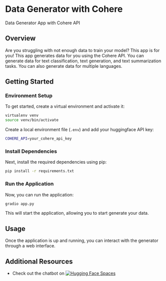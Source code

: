 # Data Generator with Cohere

Data Generator App with Cohere API

## Overview

Are you struggling with not enough data to train your model? This app is for you! This app generates data for you using the Cohere API. You can generate data for text classification, text generation, and text summarization tasks. You can also generate data for multiple languages.

## Getting Started

### Environment Setup

To get started, create a virtual environment and activate it:

```bash
virtualenv venv
source venv/bin/activate
```

Create a local environment file (`.env`) and add your huggingface API key:

```bash
COHERE_API=your_cohere_api_key
```

### Install Dependencies

Next, install the required dependencies using pip:

```bash
pip install -r requirements.txt
```

### Run the Application

Now, you can run the application:

```bash
gradio app.py
```

This will start the application, allowing you to start generate your data.

## Usage

Once the application is up and running, you can interact with the generator through a web interface.

## Additional Resources

- Check out the chatbot on [![Hugging Face Spaces](https://img.shields.io/badge/🤗%20Hugging%20Face-Spaces-blue)](https://huggingface.co/spaces/mca183/data-generation-cohere)
